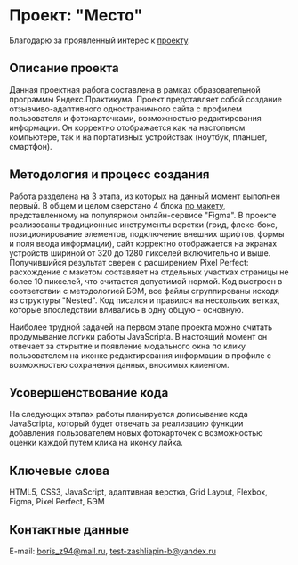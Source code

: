 # Проект: "Место"
Благодарю за проявленный интерес к [проекту](https://elrouss.github.io/mesto/).
## Описание проекта
Данная проектная работа составлена в рамках образовательной программы Яндекс.Практикума. Проект представляет собой создание отзывчиво-адаптивного одностраничного сайта с профилем пользователя и фотокарточками, возможностью редактирования информации. Он корректно отображается как на настольном компьютере, так и на портативных устройствах (ноутбук, планшет, смартфон).
## Методология и процесс создания
Работа разделена на 3 этапа, из которых на данный момент выполнен первый. В общем и целом сверстано 4 блока [по макету](https://www.figma.com/file/2cn9N9jSkmxD84oJik7xL7/JavaScript.-Sprint-4?node-id=0%3A1), представленному на популярном онлайн-сервисе "Figma". В проекте реализованы традиционные инструменты верстки (грид, флекс-бокс, позиционирование элементов, подключение внешних шрифтов, формы и поля ввода информации), сайт корректно отображается на экранах устройств шириной от 320 до 1280 пикселей включительно и выше. Получившийся результат сверен с расширением Pixel Perfect: расхождение с макетом составляет на отдельных участках страницы не более 10 пикселей, что считается допустимой нормой. Код выстроен в соответствии с методологией БЭМ, все файлы сгруппированы исходя из структуры "Nested". Код писался и правился на нескольких ветках, которые впоследствии вливались в одну общую - основную.

Наиболее трудной задачей на первом этапе проекта можно считать продумывание логики работы JavaScripta. В настоящий момент он отвечает за открытие и появление модального окна по клику пользователем на иконке редактирования информации в профиле с возможностью сохранения данных, вносимых клиентом.
## Усовершенствование кода
На следующих этапах работы планируется дописывание кода JavaScripta, который будет отвечать за реализацию функции добавления пользователем новых фотокарточек с возможностью оценки каждой путем клика на иконку лайка.
## Ключевые слова
HTML5, CSS3, JavaScript, адаптивная верстка, Grid Layout, Flexbox, Figma, Pixel Perfect, БЭМ
## Контактные данные
E-mail: boris_z94@mail.ru, test-zashliapin-b@yandex.ru
